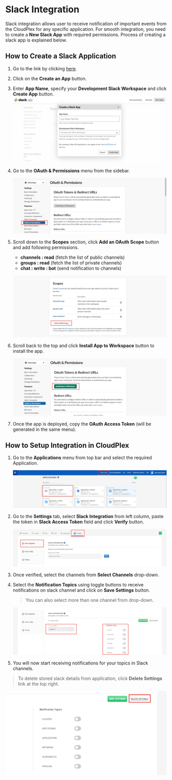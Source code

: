 # Slack Integration

Slack integration allows user to receive notification of important events from the CloudPlex for any specific application. For smooth integration, you need to create a **New Slack App** with required permissions. Process of creating a slack app is explained below.

## How to Create a Slack Application

1. Go to the link by clicking [here](https://api.slack.com/apps).

2. Click on the **Create an App** button.

3. Enter **App Name**, specify your **Development Slack Workspace** and click **Create App** button.
   ![1](imgs/1.jpg)

4. Go to the **OAuth & Permissions** menu from the sidebar.

   ![2](imgs/2.jpg)

5. Scroll down to the **Scopes** section, click **Add an OAuth Scope** button and add following permissions.

   - **channels : read** (fetch the list of public channels)
   - **groups : read** (fetch the list of private channels)
   - **chat : write : bot** (send notification to channels)

   ![3](imgs/3.jpg)

6. Scroll back to the top and click **Install App to Workspace** button to install the app. 

   ![4](imgs/4.jpg)

7. Once the app is deployed, copy the **OAuth Access Token** (will be generated in the same menu). 

## How to Setup Integration in CloudPlex

1. Go to the **Applications** menu from top bar and select the required Application. 

   ![5](imgs/5.jpg) 

2. Go to the **Settings** tab, select **Slack Integration** from left column, paste the token in **Slack Access Token** field and click **Verify** button. 

   ![6](imgs/6.jpg)

3. Once verified, select the channels from **Select Channels** drop-down.

4. Select the **Notification Topics** using toggle buttons to receive notifications on slack channel and click on **Save Settings** button.

   > You can also select more than one channel from drop-down.

   ![7](imgs/7.jpg)

5. You will now start receiving notifications for your topics in Slack channels.

> To delete stored slack details from application, click **Delete Settings** link at the top right.

![8](imgs/8.jpg)